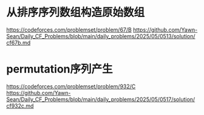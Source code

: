 
# 从排序序列数组构造原始数组
https://codeforces.com/problemset/problem/67/B
https://github.com/Yawn-Sean/Daily_CF_Problems/blob/main/daily_problems/2025/05/0513/solution/cf67b.md

# permutation序列产生
https://codeforces.com/problemset/problem/932/C
https://github.com/Yawn-Sean/Daily_CF_Problems/blob/main/daily_problems/2025/05/0517/solution/cf932c.md
